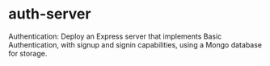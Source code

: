 # auth-server
Authentication: Deploy an Express server that implements Basic Authentication, with signup and signin capabilities, using a Mongo database for storage.
